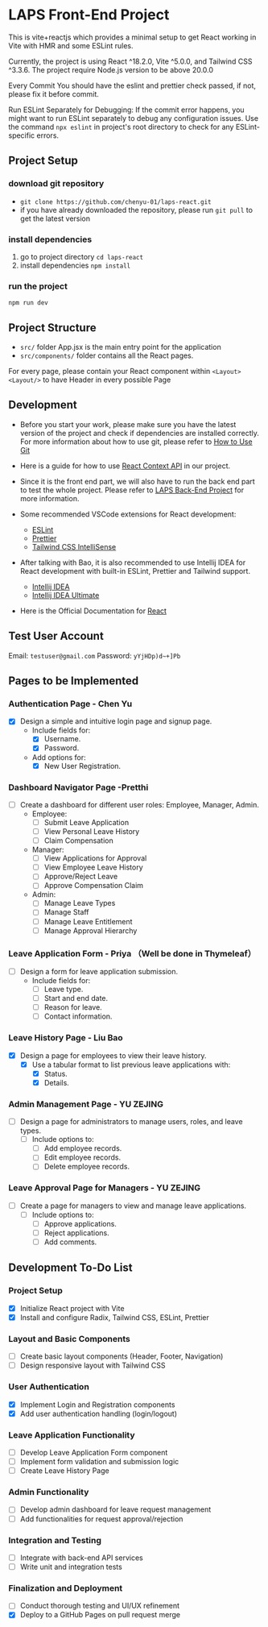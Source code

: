 # LAPS Front-End Project

This is vite+reactjs which provides a minimal setup to get React working in Vite with HMR and some ESLint rules.

Currently, the project is using React ^18.2.0, Vite ^5.0.0, and Tailwind CSS ^3.3.6. The project require Node.js version to be above 20.0.0

Every Commit You should have the eslint and prettier check passed, if not, please fix it before commit.

Run ESLint Separately for Debugging: If the commit error happens, you might want to run ESLint separately to debug any configuration issues. Use the command `npx eslint` in project's root directory to check for any ESLint-specific errors.

## Project Setup

### download git repository

- `git clone https://github.com/chenyu-01/laps-react.git`
- if you have already downloaded the repository, please run `git pull` to get the latest version

### install dependencies

1. go to project directory `cd laps-react`
2. install dependencies `npm install`

### run the project

`npm run dev`

## Project Structure

- `src/` folder App.jsx is the main entry point for the application
- `src/components/` folder contains all the React pages.

For every page, please contain your React component within `<Layout><Layout/>` to have Header in every possible Page

## Development

- Before you start your work, please make sure you have the latest version of the project and check if dependencies are installed correctly. For more information about how to use git, please refer to [How to Use Git](docs/How-to-use-git.md)
- Here is a guide for how to use [React Context API](docs/React-context-api.md) in our project.
- Since it is the front end part, we will also have to run the back end part to test the whole project. Please refer to [LAPS Back-End Project](https://github.com/chenyu-01/LAPS-Back-End.git) for more information.
- Some recommended VSCode extensions for React development:

  - [ESLint](https://marketplace.visualstudio.com/items?itemName=dbaeumer.vscode-eslint)
  - [Prettier](https://marketplace.visualstudio.com/items?itemName=esbenp.prettier-vscode)
  - [Tailwind CSS IntelliSense](https://marketplace.visualstudio.com/items?itemName=bradlc.vscode-tailwindcss)

- After talking with Bao, it is also recommended to use Intellij IDEA for React development with built-in ESLint, Prettier and Tailwind support.
  - [Intellij IDEA](https://www.jetbrains.com/idea/)
  - [Intellij IDEA Ultimate](https://www.jetbrains.com/idea/download/#section=windows)
- Here is the Official Documentation for [React](https://react.dev/learn)

## Test User Account

Email: `testuser@gmail.com`
Password: `yYjHDp)d~+]Pb`

## Pages to be Implemented

### Authentication Page - Chen Yu

- [x] Design a simple and intuitive login page and signup page.
  - Include fields for:
    - [x] Username.
    - [x] Password.
  - Add options for:
    - [x] New User Registration.

### Dashboard Navigator Page -Pretthi

- [ ] Create a dashboard for different user roles: Employee, Manager, Admin.
  - Employee:
    - [ ] Submit Leave Application
    - [ ] View Personal Leave History
    - [ ] Claim Compensation
  - Manager:
    - [ ] View Applications for Approval
    - [ ] View Employee Leave History
    - [ ] Approve/Reject Leave
    - [ ] Approve Compensation Claim
  - Admin:
    - [ ] Manage Leave Types
    - [ ] Manage Staff
    - [ ] Manage Leave Entitlement
    - [ ] Manage Approval Hierarchy

### Leave Application Form - Priya （Well be done in Thymeleaf）

- [ ] Design a form for leave application submission.
  - Include fields for:
    - [ ] Leave type.
    - [ ] Start and end date.
    - [ ] Reason for leave.
    - [ ] Contact information.

### Leave History Page - Liu Bao

- [x] Design a page for employees to view their leave history.
  - [x] Use a tabular format to list previous leave applications with:
    - [x] Status.
    - [x] Details.

### Admin Management Page - YU ZEJING

- [ ] Design a page for administrators to manage users, roles, and leave types.
  - [ ] Include options to:
    - [ ] Add employee records.
    - [ ] Edit employee records.
    - [ ] Delete employee records.

### Leave Approval Page for Managers - YU ZEJING

- [ ] Create a page for managers to view and manage leave applications.
  - [ ] Include options to:
    - [ ] Approve applications.
    - [ ] Reject applications.
    - [ ] Add comments.

## Development To-Do List

### Project Setup

- [x] Initialize React project with Vite
- [x] Install and configure Radix, Tailwind CSS, ESLint, Prettier

### Layout and Basic Components

- [ ] Create basic layout components (Header, Footer, Navigation)
- [ ] Design responsive layout with Tailwind CSS

### User Authentication

- [x] Implement Login and Registration components
- [x] Add user authentication handling (login/logout)

### Leave Application Functionality

- [ ] Develop Leave Application Form component
- [ ] Implement form validation and submission logic
- [ ] Create Leave History Page

### Admin Functionality

- [ ] Develop admin dashboard for leave request management
- [ ] Add functionalities for request approval/rejection

### Integration and Testing

- [ ] Integrate with back-end API services
- [ ] Write unit and integration tests

### Finalization and Deployment

- [ ] Conduct thorough testing and UI/UX refinement
- [x] Deploy to a GitHub Pages on pull request merge
